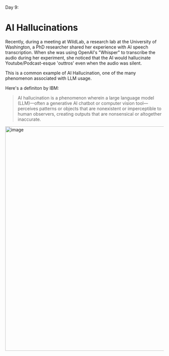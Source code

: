 Day 9: 

AI Hallucinations
===

Recently, during a meeting at WildLab, a research lab at the University of Washington, a PhD researcher shared her experience with AI speech transcription. When she was using OpenAI's "Whisper" to transcribe the audio during her experiment, she noticed that the AI would hallucinate Youtube/Podcast-esque 'outtros' even when the audio was silent.

This is a common example of AI Hallucination, one of the many phenomenon associated with LLM usage.

Here's a definiton by IBM:
>AI hallucination is a phenomenon wherein a large language model (LLM)—often a generative AI chatbot or computer vision tool—perceives patterns or objects that are nonexistent or imperceptible to human observers, creating outputs that are nonsensical or altogether inaccurate.


<img width="711" alt="image" src="https://github.com/Julie12Yu/DailyNews/assets/44332507/0a15cc97-97f3-4f4a-8fc9-6ecce1203cea">


